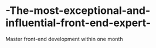 # -The-most-exceptional-and-influential-front-end-expert-
Master front-end development within one month
